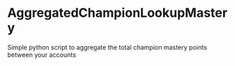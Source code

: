 # AggregatedChampionLookupMastery
Simple python script to aggregate the total champion mastery points between your accounts
